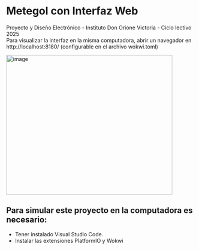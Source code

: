 # Metegol con Interfaz Web
Proyecto y Diseño Electrónico - Instituto Don Orione Victoria - Ciclo lectivo 2025  
Para visualizar la interfaz en la misma computadora, abrir un navegador en http://localhost:8180/ (configurable en el archivo wokwi.toml)

<img width="443" height="374" alt="image" src="https://github.com/user-attachments/assets/9da54ba1-1ae1-4506-be55-33632a9a6831" />

## Para simular este proyecto en la computadora es necesario:
- Tener instalado Visual Studio Code.
- Instalar las extensiones PlatformIO y Wokwi
